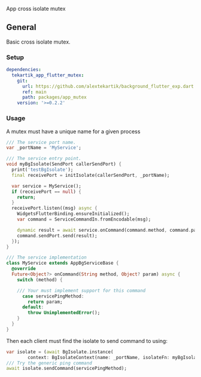 App cross isolate mutex

## General

Basic cross isolate mutex.

### Setup

```yaml
dependencies:
  tekartik_app_flutter_mutex:
    git:
      url: https://github.com/alextekartik/background_flutter_exp.dart
      ref: main
      path: packages/app_mutex
    version: '>=0.2.2'
```

### Usage

A mutex must have a unique name for a given process

```dart
/// The service port name.
var _portName = 'MyService';

/// The service entry point.
void myBgIsolate(SendPort callerSendPort) {
  print('testBgIsolate');
  final receivePort = initIsolate(callerSendPort, _portName);

  var service = MyService();
  if (receivePort == null) {
    return;
  }
  receivePort.listen((msg) async {
    WidgetsFlutterBinding.ensureInitialized();
    var command = ServiceCommandIn.fromEncodable(msg);

    dynamic result = await service.onCommand(command.method, command.param);
    command.sendPort.send(result);
  });
}

/// The service implementation
class MyService extends AppBgServiceBase {
  @override
  Future<Object?> onCommand(String method, Object? param) async {
    switch (method) {

    /// Your must implement support for this command
      case servicePingMethod:
        return param;
      default:
        throw UnimplementedError();
    }
  }
}
```

Then each client must find the isolate to send command to using:

```dart
var isolate = (await BgIsolate.instance(
        context: BgIsolateContext(name: _portName, isolateFn: myBgIsolate)))!;
/// Try the generic ping command
await isolate.sendCommand(servicePingMethod);
```